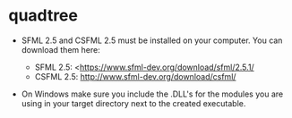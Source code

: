 # quadtree

- SFML 2.5 and CSFML 2.5 must be installed on your computer. You can download them here:

     - SFML 2.5: <https://www.sfml-dev.org/download/sfml/2.5.1/
     - CSFML 2.5: <http://www.sfml-dev.org/download/csfml/>

- On Windows make sure you include the .DLL's for the modules you are using in your target directory next to the created executable.
